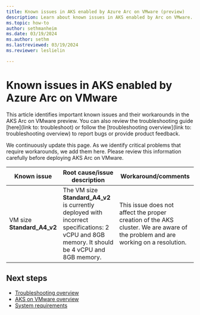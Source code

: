 ```yaml
---
title: Known issues in AKS enabled by Azure Arc on VMware (preview)
description: Learn about known issues in AKS enabled by Arc on VMware.
ms.topic: how-to
author: sethmanheim
ms.date: 03/19/2024
ms.author: sethm 
ms.lastreviewed: 03/19/2024
ms.reviewer: leslielin

---
```


# Known issues in AKS enabled by Azure Arc on VMware

This article identifies important known issues and their workarounds in the AKS Arc on VMware preview. You can also review the troubleshooting guide [here](link to: troubleshoot) or follow the [troubleshooting overview](link to: troubleshooting overview) to report bugs or provide product feedback.

We continuously update this page. As we identify critical problems that require workarounds, we add them here. Please review this information carefully before deploying AKS Arc on VMware.

| Known issue               | Root cause/issue description                                                                                                                | Workaround/comments                                                                                                        |
|---------------------------|-----------------------------------------------------------------------------------------------------------------------------------------------|------------------------------------------------------------------------------------------------------------------------------|
| VM size **Standard_A4_v2**  | The VM size **Standard_A4_v2** is currently deployed with incorrect specifications: 2 vCPU and 8GB memory. It should be 4 vCPU and 8GB memory.  | This issue does not affect the proper creation of the AKS cluster. We are aware of the problem and are working on a resolution.  |

## Next steps

- [Troubleshooting overview](aks-vmware-troubleshoot.md)
- [AKS on VMware overview](aks-vmware-overview.md)
- [System requirements](aks-vmware-system-requirements.md)
